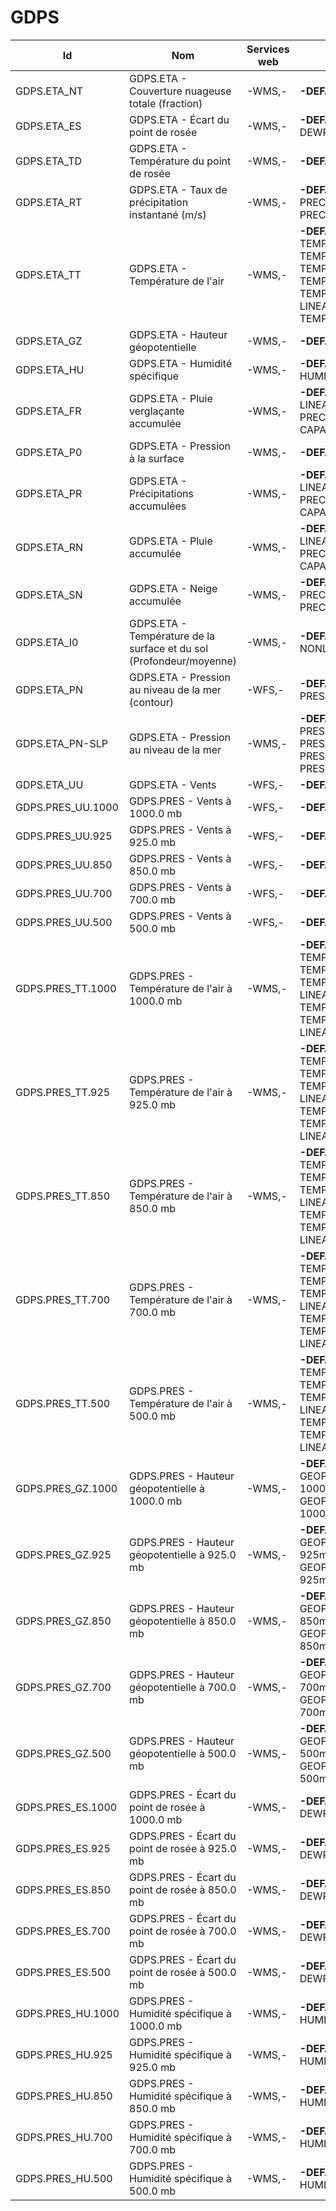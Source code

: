 # GDPS

Id | Nom | Services web | Styles | Notes
---|-----|--------------|--------|------
GDPS.ETA_NT | GDPS.ETA - Couverture nuageuse totale (fraction) | -WMS,-       | **-DEFAULT**: CLOU |      
GDPS.ETA_ES | GDPS.ETA - Écart du point de rosée | -WMS,-       | **-DEFAULT**: DEWPOINTDE |      
GDPS.ETA_TD | GDPS.ETA - Température du point de rosée | -WMS,-       | **-DEFAULT**: DEWPOIN |      
GDPS.ETA_RT | GDPS.ETA - Taux de précipitation instantané (m/s) | -WMS,-       | **-DEFAULT**: PRECIPPRTMMH,-PRECIPPRTMMH-LINEA |      
GDPS.ETA_TT | GDPS.ETA - Température de l'air | -WMS,-       | **-DEFAULT**: TEMPWINTER-LINEAR,-TEMPERATURE,-TEMPSUMMER,-TEMPWINTER,-TEMPERATURE-LINEAR,-TEMPSUMMER-LINEA |      
GDPS.ETA_GZ | GDPS.ETA - Hauteur géopotentielle | -WMS,-       | **-DEFAULT**: GPHEIGH |      
GDPS.ETA_HU | GDPS.ETA - Humidité spécifique | -WMS,-       | **-DEFAULT**: HUMIDITYSPE |      
GDPS.ETA_FR | GDPS.ETA - Pluie verglaçante accumulée | -WMS,-       | **-DEFAULT**: CAPA24-LINEAR,-PRECIPMM,-PRECIPMM-LINEAR,-CAPA2 |      
GDPS.ETA_P0 | GDPS.ETA - Pression à la surface | -WMS,-       | **-DEFAULT**: PRESSUR |      
GDPS.ETA_PR | GDPS.ETA - Précipitations accumulées | -WMS,-       | **-DEFAULT**: CAPA24-LINEAR,-PRECIPMM,-PRECIPMM-LINEAR,-CAPA2 |      
GDPS.ETA_RN | GDPS.ETA - Pluie accumulée | -WMS,-       | **-DEFAULT**: CAPA24-LINEAR,-PRECIPMM,-PRECIPMM-LINEAR,-CAPA2 |      
GDPS.ETA_SN | GDPS.ETA - Neige accumulée | -WMS,-       | **-DEFAULT**: PRECIPSNOW-LINEAR,-PRECIPSNO |      
GDPS.ETA_I0 | GDPS.ETA - Température de la surface et du sol (Profondeur/moyenne) | -WMS,-       | **-DEFAULT**: TEMPSOIL-NONLINEAR,-TEMPSOI |      
GDPS.ETA_PN | GDPS.ETA - Pression au niveau de la mer (contour) | -WFS,-       | **-DEFAULT**: PRESSURE4_LIN |      
GDPS.ETA_PN-SLP | GDPS.ETA - Pression au niveau de la mer | -WMS,-       | **-DEFAULT**: PRESSURE4-LINEAR,-PRESSURE4,-PRESSURESEAHIGH,-PRESSURESEALO |      
GDPS.ETA_UU | GDPS.ETA - Vents | -WFS,-       | **-DEFAULT**: WINDARRO |      
GDPS.PRES_UU.1000 | GDPS.PRES - Vents à 1000.0 mb | -WFS,-       | **-DEFAULT**: WINDARRO |      
GDPS.PRES_UU.925 | GDPS.PRES - Vents à 925.0 mb | -WFS,-       | **-DEFAULT**: WINDARRO |      
GDPS.PRES_UU.850 | GDPS.PRES - Vents à 850.0 mb | -WFS,-       | **-DEFAULT**: WINDARRO |      
GDPS.PRES_UU.700 | GDPS.PRES - Vents à 700.0 mb | -WFS,-       | **-DEFAULT**: WINDARRO |      
GDPS.PRES_UU.500 | GDPS.PRES - Vents à 500.0 mb | -WFS,-       | **-DEFAULT**: WINDARRO |      
GDPS.PRES_TT.1000 | GDPS.PRES - Température de l'air à 1000.0 mb | -WMS,-       | **-DEFAULT**: TEMPWINTER-LINEAR,-TEMPERATURE,-TEMPERATURE-LINEAR,-TEMPSUMMER,-TEMPSUMMER-LINEAR,-TEMPWINTE |      
GDPS.PRES_TT.925 | GDPS.PRES - Température de l'air à 925.0 mb | -WMS,-       | **-DEFAULT**: TEMPWINTER-LINEAR,-TEMPERATURE,-TEMPERATURE-LINEAR,-TEMPSUMMER,-TEMPSUMMER-LINEAR,-TEMPWINTE |      
GDPS.PRES_TT.850 | GDPS.PRES - Température de l'air à 850.0 mb | -WMS,-       | **-DEFAULT**: TEMPWINTER-LINEAR,-TEMPERATURE,-TEMPERATURE-LINEAR,-TEMPSUMMER,-TEMPSUMMER-LINEAR,-TEMPWINTE |      
GDPS.PRES_TT.700 | GDPS.PRES - Température de l'air à 700.0 mb | -WMS,-       | **-DEFAULT**: TEMPWINTER-LINEAR,-TEMPERATURE,-TEMPERATURE-LINEAR,-TEMPSUMMER,-TEMPSUMMER-LINEAR,-TEMPWINTE |      
GDPS.PRES_TT.500 | GDPS.PRES - Température de l'air à 500.0 mb | -WMS,-       | **-DEFAULT**: TEMPWINTER-LINEAR,-TEMPERATURE,-TEMPERATURE-LINEAR,-TEMPSUMMER,-TEMPSUMMER-LINEAR,-TEMPWINTE |      
GDPS.PRES_GZ.1000 | GDPS.PRES - Hauteur géopotentielle à 1000.0 mb | -WMS,-       | **-DEFAULT**: GEOPOTENTIELHEIGHT-1000mb-NONLINEAR,-GEOPOTENTIELHEIGHT-1000m |      
GDPS.PRES_GZ.925 | GDPS.PRES - Hauteur géopotentielle à 925.0 mb | -WMS,-       | **-DEFAULT**: GEOPOTENTIELHEIGHT-925mb-NONLINEAR,-GEOPOTENTIELHEIGHT-925m |      
GDPS.PRES_GZ.850 | GDPS.PRES - Hauteur géopotentielle à 850.0 mb | -WMS,-       | **-DEFAULT**: GEOPOTENTIELHEIGHT-850mb-NONLINEAR,-GEOPOTENTIELHEIGHT-850m |      
GDPS.PRES_GZ.700 | GDPS.PRES - Hauteur géopotentielle à 700.0 mb | -WMS,-       | **-DEFAULT**: GEOPOTENTIELHEIGHT-700mb-NONLINEAR,-GEOPOTENTIELHEIGHT-700m |      
GDPS.PRES_GZ.500 | GDPS.PRES - Hauteur géopotentielle à 500.0 mb | -WMS,-       | **-DEFAULT**: GEOPOTENTIELHEIGHT-500mb-NONLINEAR,-GEOPOTENTIELHEIGHT-500m |      
GDPS.PRES_ES.1000 | GDPS.PRES - Écart du point de rosée à 1000.0 mb | -WMS,-       | **-DEFAULT**: DEWPOINTDE |      
GDPS.PRES_ES.925 | GDPS.PRES - Écart du point de rosée à 925.0 mb | -WMS,-       | **-DEFAULT**: DEWPOINTDE |      
GDPS.PRES_ES.850 | GDPS.PRES - Écart du point de rosée à 850.0 mb | -WMS,-       | **-DEFAULT**: DEWPOINTDE |      
GDPS.PRES_ES.700 | GDPS.PRES - Écart du point de rosée à 700.0 mb | -WMS,-       | **-DEFAULT**: DEWPOINTDE |      
GDPS.PRES_ES.500 | GDPS.PRES - Écart du point de rosée à 500.0 mb | -WMS,-       | **-DEFAULT**: DEWPOINTDE |      
GDPS.PRES_HU.1000 | GDPS.PRES - Humidité spécifique à 1000.0 mb | -WMS,-       | **-DEFAULT**: HUMIDITYSPE |      
GDPS.PRES_HU.925 | GDPS.PRES - Humidité spécifique à 925.0 mb | -WMS,-       | **-DEFAULT**: HUMIDITYSPE |      
GDPS.PRES_HU.850 | GDPS.PRES - Humidité spécifique à 850.0 mb | -WMS,-       | **-DEFAULT**: HUMIDITYSPE |      
GDPS.PRES_HU.700 | GDPS.PRES - Humidité spécifique à 700.0 mb | -WMS,-       | **-DEFAULT**: HUMIDITYSPE |      
GDPS.PRES_HU.500 | GDPS.PRES - Humidité spécifique à 500.0 mb | -WMS,-       | **-DEFAULT**: HUMIDITYSPE |      
